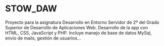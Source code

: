 # STOW_DAW
Proyecto para la asignatura Desarrollo en Entorno Servidor de 2º del Grado Superior de Desarrollo de Aplicaciones Web.
Desarrollo de la app con HTML, CSS, JavaScript y PHP.
Incluye manejo de base de datos MySql, envío de mails, gestión de usuarios...